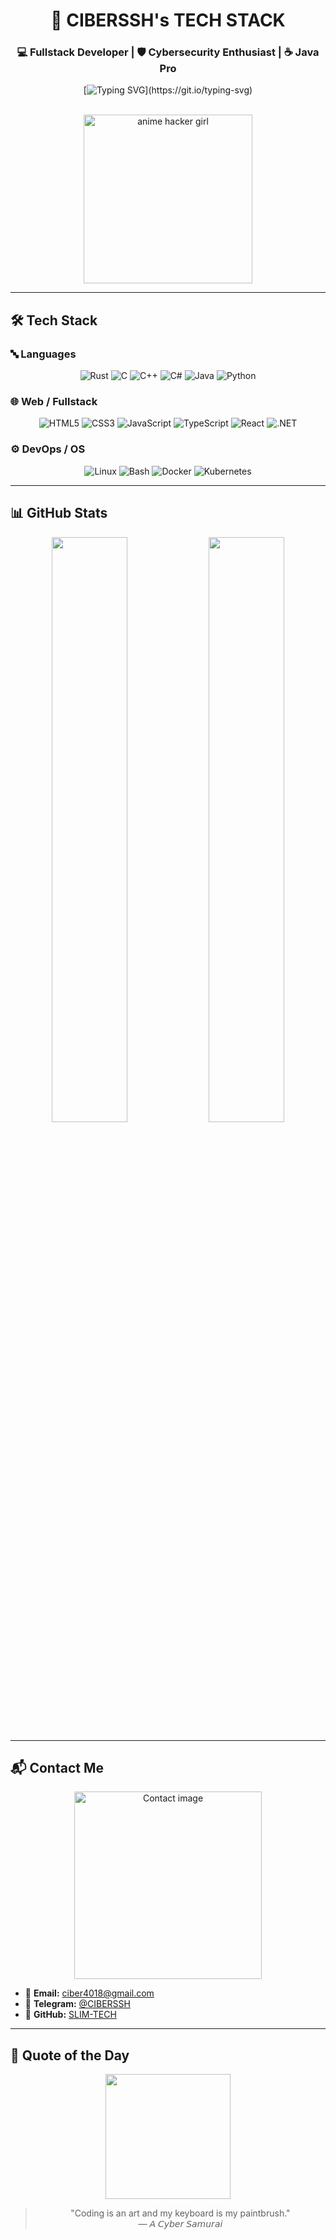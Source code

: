 <h1 align="center">
🌸 CIBERSSH's TECH STACK
</h1>

<h3 align="center">
💻 Fullstack Developer | 🛡 Cybersecurity Enthusiast | ☕ Java Pro
</h3>

<div align="center">
  
[![Typing SVG](https://readme-typing-svg.demolab.com?font=Fira+Code&weight=600&size=25&duration=3000&pause=1000&color=00FFF7&center=true&vCenter=true&width=600&lines=Hi%2C+I'm+Marlen+(CIBERSSH)!;I+can+code+in+Java%2C+Python%2C+C%2B%2B%2C+Rust+and+more...;Cybersecurity+is+my+passion!;Welcome+to+my+world.)](https://git.io/typing-svg)

<br>

<img src="https://i.pinimg.com/originals/65/f3/1d/65f31d0c08ae697de032a6861b959c4b.gif" width="270" alt="anime hacker girl">

</div>

---

## 🛠 Tech Stack

### 🔤 Languages

<div align="center">

![Rust](https://img.shields.io/badge/Rust-000000?style=for-the-badge&logo=rust&logoColor=white)
![C](https://img.shields.io/badge/C-A8B9CC?style=for-the-badge&logo=c&logoColor=black)
![C++](https://img.shields.io/badge/C++-00599C?style=for-the-badge&logo=c%2B%2B&logoColor=white)
![C#](https://img.shields.io/badge/C%23-239120?style=for-the-badge&logo=c-sharp&logoColor=white)
![Java](https://img.shields.io/badge/Java-ED8B00?style=for-the-badge&logo=java&logoColor=white)
![Python](https://img.shields.io/badge/Python-3776AB?style=for-the-badge&logo=python&logoColor=white)

</div>

### 🌐 Web / Fullstack

<div align="center">

![HTML5](https://img.shields.io/badge/HTML5-E34F26?style=for-the-badge&logo=html5&logoColor=white)
![CSS3](https://img.shields.io/badge/CSS3-1572B6?style=for-the-badge&logo=css3&logoColor=white)
![JavaScript](https://img.shields.io/badge/JavaScript-F7DF1E?style=for-the-badge&logo=javascript&logoColor=black)
![TypeScript](https://img.shields.io/badge/TypeScript-3178C6?style=for-the-badge&logo=typescript&logoColor=white)
![React](https://img.shields.io/badge/React-61DAFB?style=for-the-badge&logo=react&logoColor=black)
![.NET](https://img.shields.io/badge/.NET-512BD4?style=for-the-badge&logo=dotnet&logoColor=white)

</div>

### ⚙️ DevOps / OS

<div align="center">

![Linux](https://img.shields.io/badge/Linux-FCC624?style=for-the-badge&logo=linux&logoColor=black)
![Bash](https://img.shields.io/badge/Bash-4EAA25?style=for-the-badge&logo=gnu-bash&logoColor=white)
![Docker](https://img.shields.io/badge/Docker-2496ED?style=for-the-badge&logo=docker&logoColor=white)
![Kubernetes](https://img.shields.io/badge/Kubernetes-326CE5?style=for-the-badge&logo=kubernetes&logoColor=white)

</div>

---

## 📊 GitHub Stats

<div align="center">

<img src="https://github-readme-stats.vercel.app/api?username=SLIM-TECH&show_icons=true&theme=tokyonight&hide_border=true" width="49%"/>
<img src="https://github-readme-stats.vercel.app/api/top-langs/?username=SLIM-TECH&layout=compact&theme=tokyonight&hide_border=true" width="49%"/>

</div>

---

## 📬 Contact Me

<div align="center">

<img src="https://i.imgur.com/5z8vW9x.png" width="300" alt="Contact image">

</div>

- 📧 **Email:** ciber4018@gmail.com  
- 💬 **Telegram:** [@CIBERSSH](https://t.me/CIBERSSH)  
- 🐙 **GitHub:** [SLIM-TECH](https://github.com/SLIM-TECH)

---

## 🧠 Quote of the Day

<div align="center">

<img src="https://i.pinimg.com/originals/4f/0a/d4/4f0ad4b8fc4f0e32eb30c3e5a62a0aa7.gif" width="200"><br>

> "Coding is an art and my keyboard is my paintbrush."  
> — 𝘈 𝘊𝘺𝘣𝘦𝘳 𝘚𝘢𝘮𝘶𝘳𝘢𝘪

</div>
